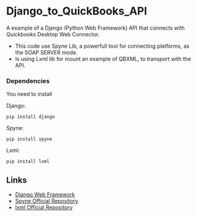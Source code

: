# Django_to_QuickBooks_API

A example of a Django (Python Web Framework) API that connects with Quickbooks Desktop Web Connector.

- This code use Spyne Lib, a powerfull tool for connecting platforms, as the SOAP SERVER mode. 
- Is using Lxml lib for mount an example of QBXML, to transport with the API.

### Dependencies

You need to install

Django:
```
pip install django
```

Spyne:
```
pip install spyne
```

Lxml:
```
pip install lxml
```

## Links

* [Django Web Framework](https://www.djangoproject.com/)
* [Spyne Official Repository](https://github.com/arskom/spyne)
* [lxml Official Repository](https://github.com/lxml/lxml)

